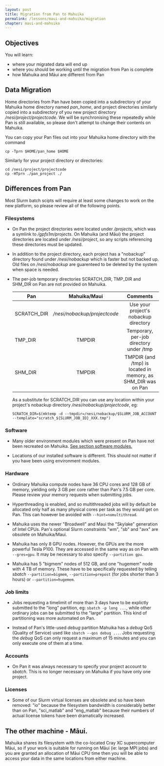 ```yaml
---
layout: post
title: Migration from Pan to Mahuika
permalink: /lessons/maui-and-mahuika/migration
chapter: maui-and-mahuika
---
```


## Objectives

You will learn:

* where your migrated data will end up
* where you should be working until the migration from Pan is complete
* how Mahuika and Māui are different from Pan


## Data Migration

Home directories from Pan have been copied into a subdirectory of your Mahuika home directory named _pan_home_, and project directories similarly copied into a  subdirectory of you new project directory _/nesi/project/projectcode_.  We will be synchronising these repeatedly while Pan is still available, so please don't attempt to change their contents on Mahuika.

You can copy your Pan files out into your Mahuika home directory with the command

```
cp -Tprn $HOME/pan_home $HOME
```

Similarly for your project directory or directories:

```
cd /nesi/project/projectcode
cp -HTprn ./pan_project ./
```

## Differences from Pan

Most Slurm batch scipts will require at least some changes to work on the new platform, so please review all of the following points.

### Filesystems

* On Pan the project directories were located under _/projects_, which was a symlink to _/gpfs1m/projects_. On Mahuika (and Māui) the project directories are located under _/nesi/project_, so any scripts referencing these directories must be updated.

* In addition to the project directory, each project has a "nobackup" directory found under _/nesi/nobackup_ which is faster but not backed up. Old files on _/nesi/nobackup_ are guarenteed to be deleted by the system when space is needed. 

* The per-job temporary directories SCRATCH_DIR, TMP_DIR and SHM_DIR on Pan are not provided on Mahuika.

  | Pan         | Mahuika/Maui                 | Comments                                                      |
  |-------------|:----------------------------:|:-------------------------------------------------------------:|
  | SCRATCH_DIR | _/nesi/nobackup/projectcode_ | Use your project's nobackup directory                         |
  | TMP_DIR     | TMPDIR                       | Temporary, per-job directory under /tmp                       |
  | SHM_DIR     | TMPDIR                       | TMPDIR (and /tmp) is located in memory, as SHM_DIR was on Pan |

  As a substitute for SCRATCH_DIR you can use any location within your project's nobackup directory _/nesi/nobackup/projectcode_, eg: 

  ```
  SCRATCH_DIR=$(mktemp -d --tmpdir=/nesi/nobackup/$SLURM_JOB_ACCOUNT --template="scratch_${SLURM_JOB_ID}_XXX.tmp")
  ```

### Software

* Many older environment modules which were present on Pan have not been recreated on Mahuika. [See section software modules.](06-software-modules.md) 

* Locations of our installed software is different. This should not matter if you have been using environment modules.

### Hardware

* Ordinary Mahuika compute nodes have 36 CPU cores and 128 GB of memory, yielding only 3 GB per core rather than Pan's 7.5 GB per core. Please review your memory requests when submitting jobs.

* Hyperthreading is enabled, and so multithreaded jobs will by default be allocated only half as many physical cores per task as they would get on Pan.  This can however be avoided with `--hint=nomultithread`.

* Mahuika uses the newer "Broadwell" and Maui the "Skylake" generation of Intel CPUs.  Pan's optional Slurm constraints "wm", "sb" and "avx" are obsolete on Mahuika/Maui. 

* Mahuika has only 8 GPU nodes. However, the GPUs are the more powerful Tesla P100.  They are accessed in the same way as on Pan with `--gres=gpu`.  It may be necessary to also specify `--partition gpu`.

* Mahuika has 5 "bigmem" nodes of 512 GB, and one "hugemem" node with 4 TB of memory.  These have to be specifically requested by telling _sbatch_ `--partition=bigmem`,  `--partition=prepost` (for jobs shorter than 3 hours) or `--partition=hugemem`.  

### Job limits

* Jobs requesting a timelimit of more than 3 days have to be explictly submitted to the "long" partition, eg: `sbatch -p long ...`, while other ordinary jobs can be submitted to the "large" partition.  This kind of partitioning was more automated on Pan.

* Instead of Pan's little-used _debug_ partition Mahuika has a _debug_ QoS (Quality of Service) used like `sbatch --qos debug ...`.  Jobs requesting the _debug_ QoS can only request a maximum of 15 minutes and you can only execute one of them at a time.

### Accounts

* On Pan it was always necessary to specify your project account to _sbatch_.  This is no longer necessary on Mahuika if you have only one project.

### Licenses

* Some of our Slurm virtual licenses are obsolete and so have been removed: "io" because the filesystem bandwidth is considerably better than on Pan, "sci_matlab" and "eng_matlab" because their numbers of actual license tokens have been dramatically increased.

## The other machine - Māui.

Mahuika shares its filesystem with the co-located Cray XC supercomputer Māui, so if your work is suitable for running on Māui (ie: large MPI jobs) and you are granted an allocation of Māui CPU time then you will be able to access your data in the same locations from either machine. 
